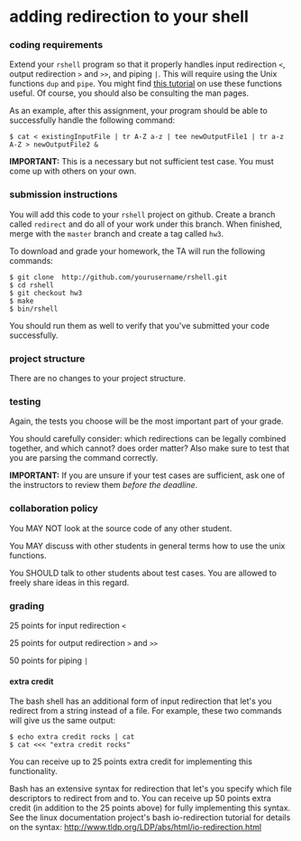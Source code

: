 # adding redirection to your shell

### coding requirements

Extend your `rshell` program so that it properly handles input redirection `<`, output redirection `>` and `>>`, and piping `|`.  This will require using the Unix functions `dup` and `pipe`.  You might find [this tutorial](http://www.eecis.udel.edu/~bmiller/cis459/2007s/readings/buff-overflow.html) on use these functions useful. Of course, you should also be consulting the man pages.

As an example, after this assignment, your program should be able to successfully handle the following command:

```
$ cat < existingInputFile | tr A-Z a-z | tee newOutputFile1 | tr a-z A-Z > newOutputFile2 &
```

**IMPORTANT:** This is a necessary but not sufficient test case.  You must come up with others on your own.

### submission instructions

You will add this code to your `rshell` project on github.  Create a branch called `redirect` and do all of your work under this branch.  When finished, merge with the `master` branch and create a tag called `hw3`.

To download and grade your homework, the TA will run the following commands:

```
$ git clone  http://github.com/yourusername/rshell.git
$ cd rshell
$ git checkout hw3
$ make
$ bin/rshell
```

You should run them as well to verify that you've submitted your code successfully.

### project structure

There are no changes to your project structure.

### testing

Again, the tests you choose will be the most important part of your grade.  

You should carefully consider: which redirections can be legally combined together, and which cannot? does order matter?  Also make sure to test that you are parsing the command correctly.

**IMPORTANT:** If you are unsure if your test cases are sufficient, ask one of the instructors to review them *before the deadline*.

### collaboration policy

You MAY NOT look at the source code of any other student.

You MAY discuss with other students in general terms how to use the unix functions.

You SHOULD talk to other students about test cases.  You are allowed to freely share ideas in this regard.

### grading

25 points for input redirection `<`

25 points for output redirection `>` and `>>`

50 points for piping `|`

#### extra credit

The bash shell has an additional form of input redirection that let's you redirect from a string instead of a file.  For example, these two commands will give us the same output:

```
$ echo extra credit rocks | cat
$ cat <<< "extra credit rocks"
```

You can receive up to 25 points extra credit for implementing this functionality.

Bash has an extensive syntax for redirection that let's you specify which file descriptors to redirect from and to.  You can receive up 50 points extra credit (in addition to the 25 points above) for fully implementing this syntax.  See the linux documentation project's bash io-redirection tutorial for details on the syntax: http://www.tldp.org/LDP/abs/html/io-redirection.html
